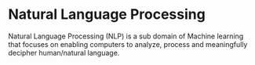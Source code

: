 # Natural Language Processing

Natural Language Processing (NLP) is a sub domain of Machine learning that focuses on enabling computers to analyze, process and meaningfully decipher human/natural language.
 
